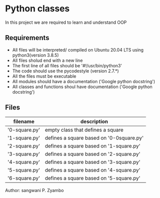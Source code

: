 # Python classes
In this project we are required to learn and understand OOP

## Requirements
* All files will be interpreted/ compiled on Ubuntu 20.04 LTS using python3(version 3.8.5)
* All files sholud end with a new line
* The first line of all files should be '#!/usr/bin/python3'
* The code should use the pycodestyle (version 2.7.*)
*  All the files must be executable
* All modules should have a documentation ('Google python docstring')
* All classes and functions shoul have documentation ('Google python docstring')
## Files
|filename | description |
| --------| --------------|
| '0-square.py' | empty class that defines a square |
| '1-square.py' | defines a square based on '0-0square.py' |
| '2-square.py' | defines a square based on '1-square.py' |
| '3-square.py' | defines a square based on '2-square.py' |
| '4-square.py' | defines a square based on '3-square.py' |
| '5-square.py' | defines a square based on '4-square.py' |
| '6-square.py' | defines a square based on '5-square.py' |

Author: sangwani P. Zyambo
